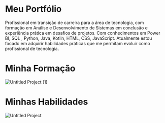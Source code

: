 # Meu Portfólio

Profissional em transição de carreira para a área de tecnologia, com formação em Análise e Desenvolvimento de Sistemas em conclusão e experiência prática em desafios de projetos. Com conhecimentos em
Power BI, SQL , Python, Java, Kotiln, HTML, CSS, JavaScript. Atualmente estou focado em adquirir habilidades práticas que me permitam evoluir como profissional de tecnologia.

# Minha Formação

![Untitled Project (1)](https://github.com/user-attachments/assets/f968cb66-6b5b-4385-a1c4-150ee9e165d4)

# Minhas Habilidades


![Untitled Project](https://github.com/user-attachments/assets/1a6e3eec-704c-4900-84ad-a2a42f68aa4e)

